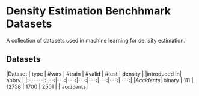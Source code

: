 # Density Estimation Benchhmark Datasets

A collection of datasets used in machine learning for density
estimation.

## Datasets

|Dataset | type | #vars | #train | #valid | #test | density |
|introduced in| abbrv |
|:------|:---:|---:|---:|---:|---:|---:|---:| ---:|
|*Accidents*| binary | 111 | 12758 | 1700 | 2551 | ||`accidents`|

